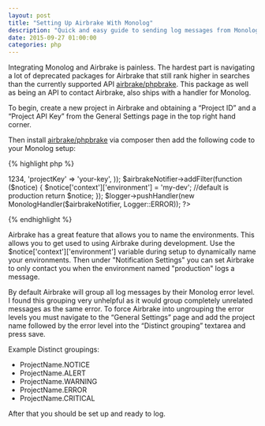 ```yaml
---
layout: post
title: "Setting Up Airbrake With Monolog"
description: "Quick and easy guide to sending log messages from Monolog to the external bug tracker Airbrake"
date: 2015-09-27 01:00:00
categories: php
---  
```

Integrating Monolog and Airbrake is painless. The hardest part  is navigating a lot of deprecated packages for 
Airbrake that still rank higher in searches than the currently supported API [airbrake/phpbrake](https://github.com/airbrake/phpbrake). 
This package as well as being an API to contact Airbrake, also ships with a handler for Monolog.  

To begin, create a new project in Airbrake and obtaining a “Project ID” and a “Project API Key” from the General Settings page in the top right hand corner.  

Then install [airbrake/phpbrake](https://github.com/airbrake/phpbrake) via composer then add the following code 
to your Monolog setup:  

{% highlight php %}
<?php

use Airbrake\MonologHandler;
use Airbrake\Notifier;
use Monolog\Logger;

$logger = new Logger('app');

$airbrakeNotifier = new Notifier(array(
    'projectId' => 1234,
    'projectKey' => 'your-key',
));

$airbrakeNotifier->addFilter(function ($notice) {
    $notice['context']['environment'] = 'my-dev'; //default is production
    return $notice;
});

$logger->pushHandler(new MonologHandler($airbrakeNotifier, Logger::ERROR));

?>
{% endhighlight %}

Airbrake has a great feature that allows you to name the environments. This allows you to get used to using Airbrake
during development. Use the $notice['context']['environment'] variable during setup to dynamically name your environments.
Then under "Notification Settings" you can set Airbrake to only contact you when the environment named "production" logs
a message.

By default Airbrake will group all log messages by their Monolog error level. I found this grouping very unhelpful
as it would group completely unrelated messages as the same error. To force Airbrake into ungrouping the error levels 
you must navigate to the “General Settings” page and add the project name followed by the error level into the 
“Distinct grouping” textarea and press save.  

Example Distinct groupings:
* ProjectName.NOTICE
* ProjectName.ALERT
* ProjectName.WARNING
* ProjectName.ERROR
* ProjectName.CRITICAL

After that you should be set up and ready to log.
